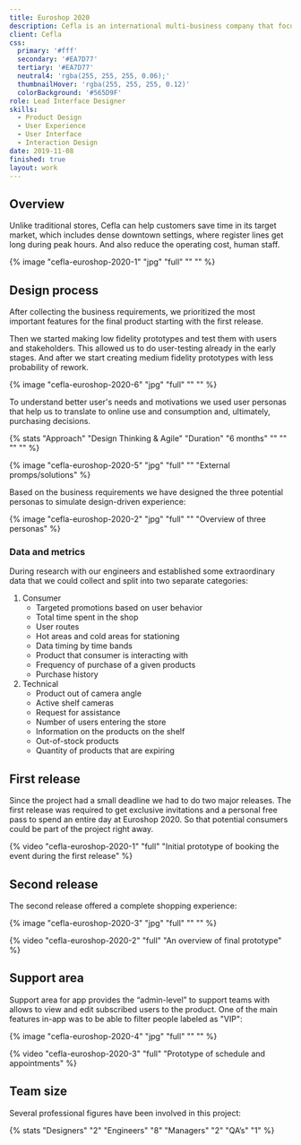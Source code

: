 ```yaml
---
title: Euroshop 2020
description: Cefla is an international multi-business company that focused on Civil and Industrial Plant Engineering, Retail Design Solutions, and more. I collaborated with them in the creation of the app which offers a demo used in Euroshop 2020 on the features of the innovative experience of simplified shopping, which will be released in 2022.
client: Cefla
css:
  primary: '#fff'
  secondary: '#EA7D77'
  tertiary: '#EA7D77'
  neutral4: 'rgba(255, 255, 255, 0.06);'
  thumbnailHover: 'rgba(255, 255, 255, 0.12)'
  colorBackground: '#565D9F'
role: Lead Interface Designer
skills:
  - Product Design
  - User Experience
  - User Interface
  - Interaction Design
date: 2019-11-08
finished: true
layout: work
---
```


## Overview

Unlike traditional stores, Cefla can help customers save time in its target market, which includes dense downtown settings, where register lines get long during peak hours. And also reduce the operating cost, human staff.

{% image "cefla-euroshop-2020-1" "jpg" "full" "" "" %}

## Design process

After collecting the business requirements, we prioritized the most important features for the final product starting with the first release.

Then we started making low fidelity prototypes and test them with users and stakeholders. This allowed us to do user-testing already in the early stages. And after we start creating medium fidelity prototypes with less probability of rework.

{% image "cefla-euroshop-2020-6" "jpg" "full" "" "" %}

To understand better user's needs and motivations we used user personas that help us to translate to online use and consumption and, ultimately, purchasing decisions.

{% stats "Approach" "Design Thinking & Agile" "Duration" "6 months" "" "" "" "" %}

{% image "cefla-euroshop-2020-5" "jpg" "full" "" "External promps/solutions" %}

Based on the business requirements we have designed the three potential personas to simulate design-driven experience:

{% image "cefla-euroshop-2020-2" "jpg" "full" "" "Overview of three personas" %}

### Data and metrics

During research with our engineers and established some extraordinary data that we could collect and split into two separate categories:

1. Consumer
    - Targeted promotions based on user behavior
    - Total time spent in the shop
    - User routes
    - Hot areas and cold areas for stationing
    - Data timing by time bands
    - Product that consumer is interacting with
    - Frequency of purchase of a given products
    - Purchase history
2. Technical
    - Product out of camera angle
    - Active shelf cameras
    - Request for assistance
    - Number of users entering the store
    - Information on the products on the shelf
    - Out-of-stock products
    - Quantity of products that are expiring

## First release

Since the project had a small deadline we had to do two major releases. The first release was required to get exclusive invitations and a personal free pass to spend an entire day at Euroshop 2020. So that potential consumers could be part of the project right away.

{% video "cefla-euroshop-2020-1" "full" "Initial prototype of booking the event during the first release" %}

## Second release

The second release offered a complete shopping experience:

{% image "cefla-euroshop-2020-3" "jpg" "full" "" "" %}

{% video "cefla-euroshop-2020-2" "full" "An overview of final prototype" %}

## Support area

Support area for app provides the “admin-level” to support teams with allows to view and edit subscribed users to the product. One of the main features in-app was to be able to filter people labeled as "VIP":

{% image "cefla-euroshop-2020-4" "jpg" "full" "" "" %}

{% video "cefla-euroshop-2020-3" "full" "Prototype of schedule and appointments" %}

## Team size

Several professional figures have been involved in this project:

{% stats "Designers" "2" "Engineers" "8" "Managers" "2" "QA’s" "1" %}